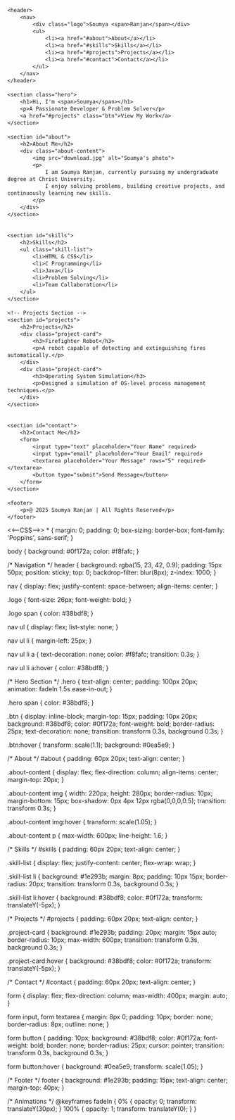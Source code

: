 <!DOCTYPE html>
<html lang="en">
<head>
    <meta charset="UTF-8">
    <meta name="viewport" content="width=device-width, initial-scale=1.0">
    <title>Soumya's Portfolio</title>
    <link rel="stylesheet" href="style.css">
</head>
<body>

   
    <header>
        <nav>
            <div class="logo">Soumya <span>Ranjan</span></div>
            <ul>
                <li><a href="#about">About</a></li>
                <li><a href="#skills">Skills</a></li>
                <li><a href="#projects">Projects</a></li>
                <li><a href="#contact">Contact</a></li>
            </ul>
        </nav>
    </header>

    <section class="hero">
        <h1>Hi, I'm <span>Soumya</span></h1>
        <p>A Passionate Developer & Problem Solver</p>
        <a href="#projects" class="btn">View My Work</a>
    </section>

    <section id="about">
        <h2>About Me</h2>
        <div class="about-content">
            <img src="download.jpg" alt="Soumya's photo">
            <p>
                I am Soumya Ranjan, currently pursuing my undergraduate degree at Christ University. 
                I enjoy solving problems, building creative projects, and continuously learning new skills.
            </p>
        </div>
    </section>

   
    <section id="skills">
        <h2>Skills</h2>
        <ul class="skill-list">
            <li>HTML & CSS</li>
            <li>C Programming</li>
            <li>Java</li>
            <li>Problem Solving</li>
            <li>Team Collaboration</li>
        </ul>
    </section>

    <!-- Projects Section -->
    <section id="projects">
        <h2>Projects</h2>
        <div class="project-card">
            <h3>Firefighter Robot</h3>
            <p>A robot capable of detecting and extinguishing fires automatically.</p>
        </div>
        <div class="project-card">
            <h3>Operating System Simulation</h3>
            <p>Designed a simulation of OS-level process management techniques.</p>
        </div>
    </section>

   
    <section id="contact">
        <h2>Contact Me</h2>
        <form>
            <input type="text" placeholder="Your Name" required>
            <input type="email" placeholder="Your Email" required>
            <textarea placeholder="Your Message" rows="5" required></textarea>
            <button type="submit">Send Message</button>
        </form>
    </section>

    <footer>
        <p>@ 2025 Soumya Ranjan | All Rights Reserved</p>
    </footer>

</body>
</html>
<<--CSS-->>
* {
    margin: 0;
    padding: 0;
    box-sizing: border-box;
    font-family: 'Poppins', sans-serif;
}

body {
    background: #0f172a;
    color: #f8fafc;
}

/* Navigation */
header {
    background: rgba(15, 23, 42, 0.9);
    padding: 15px 50px;
    position: sticky;
    top: 0;
    backdrop-filter: blur(8px);
    z-index: 1000;
}

nav {
    display: flex;
    justify-content: space-between;
    align-items: center;
}

.logo {
    font-size: 26px;
    font-weight: bold;
}

.logo span {
    color: #38bdf8;
}

nav ul {
    display: flex;
    list-style: none;
}

nav ul li {
    margin-left: 25px;
}

nav ul li a {
    text-decoration: none;
    color: #f8fafc;
    transition: 0.3s;
}

nav ul li a:hover {
    color: #38bdf8;
}

/* Hero Section */
.hero {
    text-align: center;
    padding: 100px 20px;
    animation: fadeIn 1.5s ease-in-out;
}

.hero span {
    color: #38bdf8;
}

.btn {
    display: inline-block;
    margin-top: 15px;
    padding: 10px 20px;
    background: #38bdf8;
    color: #0f172a;
    font-weight: bold;
    border-radius: 25px;
    text-decoration: none;
    transition: transform 0.3s, background 0.3s;
}

.btn:hover {
    transform: scale(1.1);
    background: #0ea5e9;
}

/* About */
#about {
    padding: 60px 20px;
    text-align: center;
}

.about-content {
    display: flex;
    flex-direction: column;
    align-items: center;
    margin-top: 20px;
}

.about-content img {
    width: 220px;
    height: 280px;
    border-radius: 10px;
    margin-bottom: 15px;
    box-shadow: 0px 4px 12px rgba(0,0,0,0.5);
    transition: transform 0.3s;
}

.about-content img:hover {
    transform: scale(1.05);
}

.about-content p {
    max-width: 600px;
    line-height: 1.6;
}

/* Skills */
#skills {
    padding: 60px 20px;
    text-align: center;
}

.skill-list {
    display: flex;
    justify-content: center;
    flex-wrap: wrap;
}

.skill-list li {
    background: #1e293b;
    margin: 8px;
    padding: 10px 15px;
    border-radius: 20px;
    transition: transform 0.3s, background 0.3s;
}

.skill-list li:hover {
    background: #38bdf8;
    color: #0f172a;
    transform: translateY(-5px);
}

/* Projects */
#projects {
    padding: 60px 20px;
    text-align: center;
}

.project-card {
    background: #1e293b;
    padding: 20px;
    margin: 15px auto;
    border-radius: 10px;
    max-width: 600px;
    transition: transform 0.3s, background 0.3s;
}

.project-card:hover {
    background: #38bdf8;
    color: #0f172a;
    transform: translateY(-5px);
}

/* Contact */
#contact {
    padding: 60px 20px;
    text-align: center;
}

form {
    display: flex;
    flex-direction: column;
    max-width: 400px;
    margin: auto;
}

form input, form textarea {
    margin: 8px 0;
    padding: 10px;
    border: none;
    border-radius: 8px;
    outline: none;
}

form button {
    padding: 10px;
    background: #38bdf8;
    color: #0f172a;
    font-weight: bold;
    border: none;
    border-radius: 25px;
    cursor: pointer;
    transition: transform 0.3s, background 0.3s;
}

form button:hover {
    background: #0ea5e9;
    transform: scale(1.05);
}

/* Footer */
footer {
    background: #1e293b;
    padding: 15px;
    text-align: center;
    margin-top: 40px;
}

/* Animations */
@keyframes fadeIn {
    0% { opacity: 0; transform: translateY(30px); }
    100% { opacity: 1; transform: translateY(0); }
}

